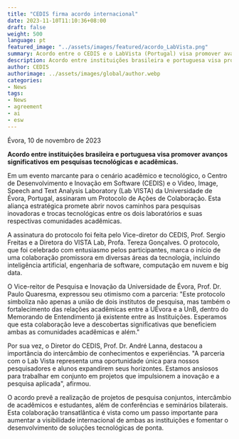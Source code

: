 ```yaml
---
title: "CEDIS firma acordo internacional"
date: 2023-11-10T11:10:36+08:00
draft: false
weight: 500
language: pt
featured_image: "../assets/images/featured/acordo_LabVista.png"
summary: Acordo entre o CEDIS e o LabVista (Portugal) visa promover avanços significativos em pesquisas tecnológicas e acadêmicas. 
description: Acordo entre instituições brasileira e portuguesa visa promover avanços significativos em pesquisas tecnológicas e acadêmicas. 
author: CEDIS
authorimage: ../assets/images/global/author.webp
categories: 
- News
tags: 
- News
- agreement
- ai
- esw
---
```

Évora, 10 de novembro de 2023

**Acordo entre instituições brasileira e portuguesa visa promover avanços significativos em pesquisas tecnológicas e acadêmicas.** 

Em um evento marcante para o cenário acadêmico e tecnológico, o Centro de Desenvolvimento e Inovação em Software (CEDIS) e o Video, Image, Speech and Text Analysis Laboratory (Lab VISTA) da Universidade de Évora, Portugal, assinaram um Protocolo de Ações de Colaboração. Esta aliança estratégica promete abrir novos caminhos para pesquisas inovadoras e trocas tecnológicas entre os dois laboratórios e suas respectivas comunidades acadêmicas.

A assinatura do protocolo foi feita pelo Vice-diretor do CEDIS, Prof. Sergio Freitas e a Diretora do VISTA Lab, Profa. Tereza Gonçalves. O protocolo, que foi celebrado com entusiasmo pelos participantes, marca o início de uma colaboração promissora em diversas áreas da tecnologia, incluindo inteligência artificial, engenharia de software, computação em nuvem e big data.

O Vice-reitor de Pesquisa e Inovação da Universidade de Évora, Prof. Dr. Paulo Quaresma, expressou seu otimismo com a parceria: "Este protocolo simboliza não apenas a união de dois institutos de pesquisa, mas também o fortalecimento das relações acadêmicas entre a UÉvora e a UnB, dentro do Memorando de Entendimento já existente entre as Instituições. Esperamos que esta colaboração leve a descobertas significativas que beneficiem ambas as comunidades acadêmicas e além."

Por sua vez, o Diretor do CEDIS, Prof. Dr. André Lanna, destacou a importância do intercâmbio de conhecimentos e experiências. "A parceria com o Lab Vista representa uma oportunidade única para nossos pesquisadores e alunos expandirem seus horizontes. Estamos ansiosos para trabalhar em conjunto em projetos que impulsionem a inovação e a pesquisa aplicada", afirmou.

O acordo prevê a realização de projetos de pesquisa conjuntos, intercâmbio de acadêmicos e estudantes, além de conferências e seminários bilaterais. Esta colaboração transatlântica é vista como um passo importante para aumentar a visibilidade internacional de ambas as instituições e fomentar o desenvolvimento de soluções tecnológicas de ponta.